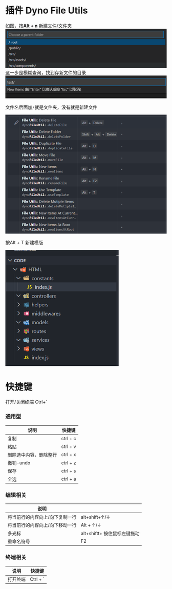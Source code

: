 # 插件 Dyno File Utils

如图，按**Alt + n** 新建文件/文件夹
![img](vscode%E4%BD%BF%E7%94%A8.assets/2184382-20220301212307953-1694235860.png)
这一步是模糊查询，找到存新文件的目录
![img](vscode%E4%BD%BF%E7%94%A8.assets/2184382-20220301212437359-494172449.png)

文件名后面加`/`就是文件夹，没有就是新建文件

![image-20231113180011614](vscode%E4%BD%BF%E7%94%A8.assets/image-20231113180011614.png)

按Alt + T 新建模版

![image-20231113175404137](vscode%E4%BD%BF%E7%94%A8.assets/image-20231113175404137.png)

# 快捷键

打开/关闭终端   Ctrl+`  

### 通用型

| 说明                   | 快捷键   |
| ---------------------- | -------- |
| 复制                   | ctrl + c |
| 粘贴                   | ctrl + v |
| 删除选中内容，删除整行 | ctrl + x |
| 撤销-undo              | ctrl + z |
| 保存                   | ctrl + s |
| 全选                   | ctrl + a |

### 编辑相关

| 说明                            |                              |
| ------------------------------- | ---------------------------- |
| 将当前行的内容向上/向下复制一行 | alt+shift+↑/↓                |
| 将当前行的内容向上/向下移动一行 | Alt + ↑/↓                    |
| 多光标                          | alt+shiftt+ 按住鼠标左键拖动 |
| 重命名符号                      | F2                           |

### 终端相关

| 说明     | 快捷键   |
| -------- | -------- |
| 打开终端 | Ctrl + ` |
